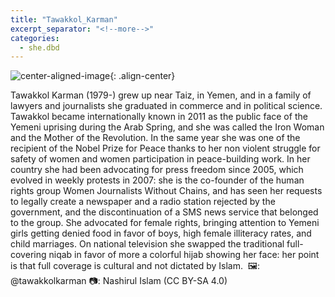 ```yaml
---
title: "Tawakkol_Karman"
excerpt_separator: "<!--more-->"
categories:
  - she.dbd
---
```



![center-aligned-image](https://cdn.pixabay.com/photo/2020/10/26/16/56/man-5687861_1280.png){: .align-center}







Tawakkol Karman (1979-) grew up near Taiz, in Yemen, and in a family of lawyers and journalists she graduated in commerce and in political science. Tawakkol became internationally known in 2011 as the public face of the Yemeni uprising during the Arab Spring, and she was called the Iron Woman and the Mother of the Revolution. In the same year she was one of the recipient of the Nobel Prize for Peace thanks to her non violent struggle for safety of women and women participation in peace-building work. In her country she had been advocating for press freedom since 2005, which evolved in weekly protests in 2007: she is the co-founder of the human rights group Women Journalists Without Chains, and has seen her requests to legally create a newspaper and a radio station rejected by the government, and the discontinuation of a SMS news service that belonged to the group.⁠
She advocated for female rights, bringing attention to Yemeni girls getting denied food in favor of boys, high female illiteracy rates, and child marriages. On national television she swapped the traditional full-covering niqab in favor of more a colorful hijab showing her face: her point is that full coverage is cultural and not dictated by Islam.⁠
⁠
🖼️: @tawakkolkarman⁠
📷: Nashirul Islam (CC BY-SA 4.0)⁠
